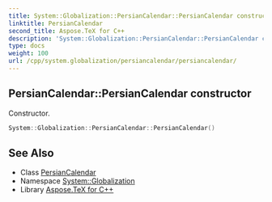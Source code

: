```yaml
---
title: System::Globalization::PersianCalendar::PersianCalendar constructor
linktitle: PersianCalendar
second_title: Aspose.TeX for C++
description: 'System::Globalization::PersianCalendar::PersianCalendar constructor. Constructor in C++.'
type: docs
weight: 100
url: /cpp/system.globalization/persiancalendar/persiancalendar/
---
```

## PersianCalendar::PersianCalendar constructor


Constructor.

```cpp
System::Globalization::PersianCalendar::PersianCalendar()
```

## See Also

* Class [PersianCalendar](../)
* Namespace [System::Globalization](../../)
* Library [Aspose.TeX for C++](../../../)
